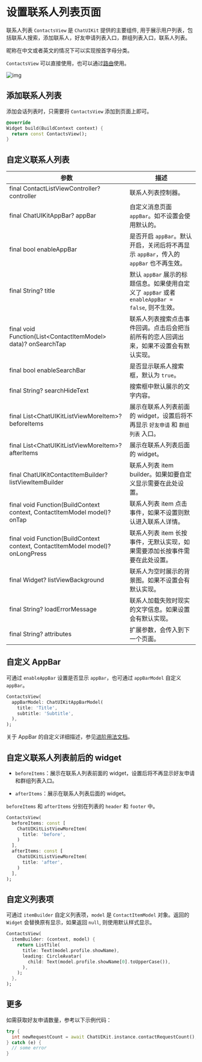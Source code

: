 # 设置联系人列表页面

<Toc />

联系人列表 `ContactsView` 是 `ChatUIKit` 提供的主要组件, 用于展示用户列表，包括联系人搜索，添加联系人，好友申请列表入口，群组列表入口，联系人列表。

昵称在中文或者英文的情况下可以实现按首字母分类。

`ContactsView` 可以直接使用，也可以通过[路由](chatuikit_advancedusage.html#路由的使用)使用。

![img](/images/uikit/chatuikit/flutter/custom_contact_list.png)

## 添加联系人列表

添加会话列表时，只需要将 `ContactsView` 添加到页面上即可。

```dart
@override
Widget build(BuildContext context) {
  return const ContactsView();
}
```

## 自定义联系人列表

| 参数 | 描述 |
|---|---|
| final ContactListViewController? controller | 联系人列表控制器。|
| final ChatUIKitAppBar? appBar | 自定义消息页面 `appBar`。如不设置会使用默认的。|
| final bool enableAppBar | 是否开启 `appBar`。默认开启，关闭后将不再显示 `appBar`，传入的 `appBar` 也不再生效。| 
| final String? title | 默认 `appBar` 展示的标题信息。如果使用自定义了 `appBar` 或者 `enableAppBar = false`, 则不生效。|
| final void Function(List&lt;ContactItemModel&gt; data)? onSearchTap | 联系人列表搜索点击事件回调。点击后会把当前所有的恋人回调出来，如果不设置会有默认实现。|
| final bool enableSearchBar | 是否显示联系人搜索框，默认为 `true`。|
| final String? searchHideText | 搜索框中默认展示的文字内容。|
| final List&lt;ChatUIKitListViewMoreItem&gt;? beforeItems | 展示在联系人列表前面的 widget，设置后将不再显示 `好友申请` 和 `群组列表` 入口。|
| final List&lt;ChatUIKitListViewMoreItem&gt;? afterItems | 展示在联系人列表后面的 widget。|
| final ChatUIKitContactItemBuilder? listViewItemBuilder | 联系人列表 item builder。如果如要自定义显示需要在此处设置。|
| final void Function(BuildContext context, ContactItemModel model)? onTap | 联系人列表 item 点击事件，如果不设置则默认进入联系人详情。|
| final void Function(BuildContext context, ContactItemModel model)? onLongPress | 联系人列表 item 长按事件，无默认实现，如果需要添加长按事件需要在此处设置。|
| final Widget? listViewBackground | 联系人为空时展示的背景图。如果不设置会有默认实现。|
| final String? loadErrorMessage | 联系人加载失败时现实的文字信息。如果设置会有默认实现。|
| final String? attributes | 扩展参数，会传入到下一个页面。|

## 自定义 AppBar

可通过 `enableAppBar` 设置是否显示 `appBar`，也可通过 `appBarModel` 自定义 `appBar`。

```dart
ContactsView(
  appBarModel: ChatUIKitAppBarModel( 
    title: 'Title',
    subtitle: 'Subtitle',
  ),
);
```

关于 AppBar 的自定义详细描述，参见[进阶用法文档](chatuikit_advancedusage.html#自定义-appbar)。

## 自定义联系人列表前后的 widget

- `beforeItems`：展示在联系人列表前面的 widget，设置后将不再显示好友申请和群组列表入口。

- `afterItems`：展示在联系人列表后面的 widget。

`beforeItems` 和 `afterItems` 分别在列表的 `header` 和 `footer` 中。

```dart
ContactsView(
  beforeItems: const [
    ChatUIKitListViewMoreItem(
      title: 'before',
    )
  ],
  afterItems: const [
    ChatUIKitListViewMoreItem(
      title: 'after',
    )
  ],
);
```

## 自定义列表项

可通过 `itemBuilder` 自定义列表项，`model` 是 `ContactItemModel` 对象。返回的 `Widget` 会替换原有显示，如果返回 `null`, 则使用默认样式显示。

```dart
ContactsView(
  itemBuilder: (context, model) {
    return ListTile(
      title: Text(model.profile.showName),
      leading: CircleAvatar(
        child: Text(model.profile.showName[0].toUpperCase()),
      ),
    );
  },
);
```



## 更多

如需获取好友申请数量，参考以下示例代码：

```dart
try {
  int newRequestCount = await ChatUIKit.instance.contactRequestCount();
} catch (e) {
  // some error
}
```
